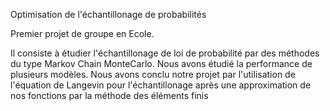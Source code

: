 Optimisation de l'échantillonage de probabilités

Premier projet de groupe en Ecole.

Il consiste à étudier l'échantillonage de loi de probabilité par des méthodes du type Markov Chain MonteCarlo.
Nous avons étudié la performance de plusieurs modèles.
Nous avons conclu notre projet par l'utilisation de l'équation de Langevin pour l'échantillonage après une approximation de nos fonctions par la méthode des éléments finis



